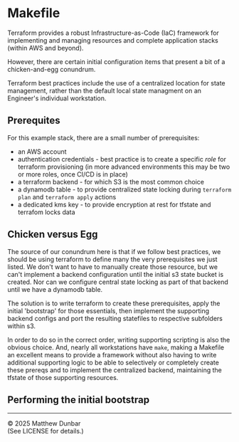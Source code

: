 # Makefile

Terraform provides a robust Infrastructure-as-Code (IaC) framework for implementing and managing resources and complete application stacks (within AWS and beyond).

However, there are certain initial configuration items that present a bit of a chicken-and-egg conundrum.

Terraform best practices include the use of a centralized location for state management, rather than the default local state managment on an Engineer's individual workstation.

## Prerequites

For this example stack, there are a small number of prerequisites:

- an AWS account
- authentication credentials - best practice is to create a specific _role_ for terraform provisioning (in more advanced environments this may be two or more roles, once CI/CD is in place)
- a terraform backend - for which S3 is the most common choice
- a dynamodb table - to provide centralized state locking during `terraform plan` and `terraform apply` actions
- a dedicated kms key - to provide encryption at rest for tfstate and terrafom locks data

## Chicken versus Egg

The source of our conundrum here is that if we follow best practices, we should be using terraform to define many the very prerequisites we just listed.  We don't want to have to manually create those resource, but we can't implement a backend configuration until the initial s3 state bucket is created.  Nor can we configure central state locking as part of that backend until we have a dynamodb table.

The solution is to write terraform to create these prerequisites, apply the initial 'bootstrap' for those essentials, then implement the supporting backend configs and port the resulting statefiles to respective subfolders within s3.

In order to do so in the correct order, writing supporting scripting is also the obvious choice.  And, nearly all workstations have `make`, making a Makefile an excellent means to provide a framework without also having to write additional supporting logic to be able to selectively or completely create these prereqs and to implement the centralized backend, maintaining the tfstate of those supporting resources.

## Performing the initial bootstrap



<hr>

© 2025 Matthew Dunbar  
(See LICENSE for details.)